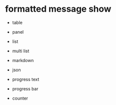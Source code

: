 # formatted message show 

- table
- panel
- list
- multi list

- markdown
- json

- progress text
- progress bar
- counter
